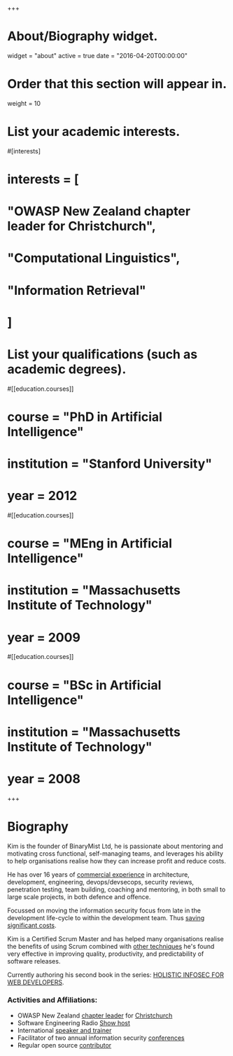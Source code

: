 +++
# About/Biography widget.
widget = "about"
active = true
date = "2016-04-20T00:00:00"

# Order that this section will appear in.
weight = 10

# List your academic interests.
#[interests]
#  interests = [
#    "OWASP New Zealand chapter leader for Christchurch",
#    "Computational Linguistics",
#    "Information Retrieval"
#  ]

# List your qualifications (such as academic degrees).
#[[education.courses]]
#  course = "PhD in Artificial Intelligence"
#  institution = "Stanford University"
#  year = 2012

#[[education.courses]]
#  course = "MEng in Artificial Intelligence"
#  institution = "Massachusetts Institute of Technology"
#  year = 2009

#[[education.courses]]
#  course = "BSc in Artificial Intelligence"
#  institution = "Massachusetts Institute of Technology"
#  year = 2008

 
+++

# Biography

Kim is the founder of BinaryMist Ltd, he is passionate about mentoring and motivating cross functional, self-managing teams, and leverages his ability to help organisations realise how they can increase profit and reduce costs.

He has over 16 years of [commercial experience](#portfolio) in architecture, development, engineering, devops/devsecops, security reviews, penetration testing, team building, coaching and mentoring, in both small to large scale projects, in both defence and offence.

Focussed on moving the information security focus from late in the development life-cycle to within the development team. Thus [saving significant costs](https://f0.holisticinfosecforwebdevelopers.com/chap06.html#leanpub-auto-cheapest-place-to-deal-with-defects).

Kim is a Certified Scrum Master and has helped many organisations realise the benefits of using Scrum combined with [other techniques](https://f0.holisticinfosecforwebdevelopers.com/chap06.html#process-and-practises-agile-development-and-practices) he's found very effective in improving quality, productivity, and predictability of software releases.

Currently authoring his second book in the series: [HOLISTIC INFOSEC FOR WEB DEVELOPERS](publication/holistic-infosec-for-web-developers).

### Activities and Affiliations:

* OWASP New Zealand [chapter leader](https://www.owasp.org/index.php/New_Zealand) for [Christchurch](https://www.meetup.com/OWASP-New-Zealand-Chapter-Christchurch/)
* Software Engineering Radio [Show host](http://www.se-radio.net/team/kim-carter/)
* International [speaker and trainer](#talks-workshops)
* Facilitator of two annual information security [conferences](tags/conference/)
* Regular open source [contributor](http://github.com/binarymist)





